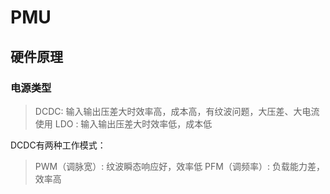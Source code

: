 # PMU

## 硬件原理

### 电源类型

> DCDC: 输入输出压差大时效率高，成本高，有纹波问题，大压差、大电流使用
> LDO : 输入输出压差大时效率低，成本低

DCDC有两种工作模式：
> PWM（调脉宽）: 纹波瞬态响应好，效率低
> PFM（调频率）: 负载能力差，效率高

